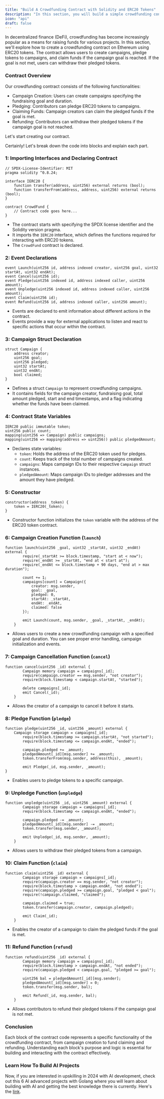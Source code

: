 ```yaml
---
title: "Build A Crowdfunding Contract with Solidity and ERC20 Tokens"
description: "In this section, you will build a simple crowdfunding contract using solidity and get to implement some of Solidity concepts like interfaces, struct and more."
icon: "api"
draft: false
---
```


In decentralized finance (DeFi), crowdfunding has become increasingly popular as a means for raising funds for various projects. In this section, we'll explore how to create a crowdfunding contract on Ethereum using ERC20 tokens. The contract allows users to create campaigns, pledge tokens to campaigns, and claim funds if the campaign goal is reached. If the goal is not met, users can withdraw their pledged tokens.

### Contract Overview

Our crowdfunding contract consists of the following functionalities:

- Campaign Creation: Users can create campaigns specifying the fundraising goal and duration.
- Pledging: Contributors can pledge ERC20 tokens to campaigns.
- Claiming Funds: Campaign creators can claim the pledged funds if the goal is met.
- Refunding: Contributors can withdraw their pledged tokens if the campaign goal is not reached.

Let's start creating our contract.

Certainly! Let's break down the code into blocks and explain each part.

### 1: Importing Interfaces and Declaring Contract

```solidity
// SPDX-License-Identifier: MIT
pragma solidity ^0.8.24;

interface IERC20 {
    function transfer(address, uint256) external returns (bool);
    function transferFrom(address, address, uint256) external returns (bool);
}

contract CrowdFund {
    // Contract code goes here...
}
```

- The contract starts with specifying the SPDX license identifier and the Solidity version pragma.
- It imports the `IERC20` interface, which defines the functions required for interacting with ERC20 tokens.
- The `CrowdFund` contract is declared.

### 2: Event Declarations

```solidity
event Launch(uint256 id, address indexed creator, uint256 goal, uint32 startAt, uint32 endAt);
event Cancel(uint256 id);
event Pledge(uint256 indexed id, address indexed caller, uint256 amount);
event Unpledge(uint256 indexed id, address indexed caller, uint256 amount);
event Claim(uint256 id);
event Refund(uint256 id, address indexed caller, uint256 amount);
```

- Events are declared to emit information about different actions in the contract.
- Events provide a way for external applications to listen and react to specific actions that occur within the contract.

### 3: Campaign Struct Declaration

```solidity
struct Campaign {
    address creator;
    uint256 goal;
    uint256 pledged;
    uint32 startAt;
    uint32 endAt;
    bool claimed;
}
```

- Defines a struct `Campaign` to represent crowdfunding campaigns.
- It contains fields for the campaign creator, fundraising goal, total amount pledged, start and end timestamps, and a flag indicating whether the funds have been claimed.

### 4: Contract State Variables

```solidity
IERC20 public immutable token;
uint256 public count;
mapping(uint256 => Campaign) public campaigns;
mapping(uint256 => mapping(address => uint256)) public pledgedAmount;
```

- Declares state variables:
  - `token`: Holds the address of the ERC20 token used for pledges.
  - `count`: Keeps track of the total number of campaigns created.
  - `campaigns`: Maps campaign IDs to their respective `Campaign` struct instances.
  - `pledgedAmount`: Maps campaign IDs to pledger addresses and the amount they have pledged.

### 5: Constructor

```solidity
constructor(address _token) {
    token = IERC20(_token);
}
```

- Constructor function initializes the `token` variable with the address of the ERC20 token contract.

### 6: Campaign Creation Function (`launch`)

```solidity
function launch(uint256 _goal, uint32 _startAt, uint32 _endAt) external {
        require(_startAt >= block.timestamp, "start at < now");
        require(_endAt >= _startAt, "end at < start at");
        require(_endAt <= block.timestamp + 90 days, "end at > max duration");

        count += 1;
        campaigns[count] = Campaign({
            creator: msg.sender,
            goal: _goal,
            pledged: 0,
            startAt: _startAt,
            endAt: _endAt,
            claimed: false
        });

        emit Launch(count, msg.sender, _goal, _startAt, _endAt);
    }
```

- Allows users to create a new crowdfunding campaign with a specified goal and duration. You can see proper error handling, campaign initialization and events.

### 7: Campaign Cancellation Function (`cancel`)

```solidity
function cancel(uint256 _id) external {
        Campaign memory campaign = campaigns[_id];
        require(campaign.creator == msg.sender, "not creator");
        require(block.timestamp < campaign.startAt, "started");

        delete campaigns[_id];
        emit Cancel(_id);
    }
```

- Allows the creator of a campaign to cancel it before it starts.

### 8: Pledge Function (`pledge`)

```solidity
function pledge(uint256 _id, uint256 _amount) external {
    Campaign storage campaign = campaigns[_id];
        require(block.timestamp >= campaign.startAt, "not started");
        require(block.timestamp <= campaign.endAt, "ended");

        campaign.pledged += _amount;
        pledgedAmount[_id][msg.sender] += _amount;
        token.transferFrom(msg.sender, address(this), _amount);

        emit Pledge(_id, msg.sender, _amount);
}
```

- Enables users to pledge tokens to a specific campaign.

### 9: Unpledge Function (`unpledge`)

```solidity
function unpledge(uint256 _id, uint256 _amount) external {
        Campaign storage campaign = campaigns[_id];
        require(block.timestamp <= campaign.endAt, "ended");

        campaign.pledged -= _amount;
        pledgedAmount[_id][msg.sender] -= _amount;
        token.transfer(msg.sender, _amount);

        emit Unpledge(_id, msg.sender, _amount);
    }
```

- Allows users to withdraw their pledged tokens from a campaign.

### 10: Claim Function (`claim`)

```solidity
function claim(uint256 _id) external {
        Campaign storage campaign = campaigns[_id];
        require(campaign.creator == msg.sender, "not creator");
        require(block.timestamp > campaign.endAt, "not ended");
        require(campaign.pledged >= campaign.goal, "pledged < goal");
        require(!campaign.claimed, "claimed");

        campaign.claimed = true;
        token.transfer(campaign.creator, campaign.pledged);

        emit Claim(_id);
    }
```

- Enables the creator of a campaign to claim the pledged funds if the goal is met.

### 11: Refund Function (`refund`)

```solidity
function refund(uint256 _id) external {
        Campaign memory campaign = campaigns[_id];
        require(block.timestamp > campaign.endAt, "not ended");
        require(campaign.pledged < campaign.goal, "pledged >= goal");

        uint256 bal = pledgedAmount[_id][msg.sender];
        pledgedAmount[_id][msg.sender] = 0;
        token.transfer(msg.sender, bal);

        emit Refund(_id, msg.sender, bal);
    }
```

- Allows contributors to refund their pledged tokens if the campaign goal is not met.

### Conclusion

Each block of the contract code represents a specific functionality of the crowdfunding contract, from campaign creation to fund claiming and refunding. Understanding each block's purpose and logic is essential for building and interacting with the contract effectively.

### Learn How To Build AI Projects

Now, if you are interested in upskilling in 2024 with AI development, check out this 6 AI advanced projects with Golang where you will learn about building with AI and getting the best knowledge there is currently. Here's the [link](https://akhilsharmatech.gumroad.com/l/zgxqq).
